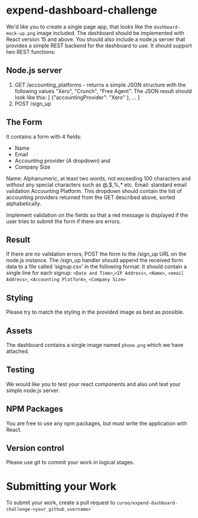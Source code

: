 # expend-dashboard-challenge

We'd like you to create a single page app, that looks like the `dashboard-mock-up.png` image included.
The dashboard should be implemented with React version 15 and above.
You should also include a node.js server that provides a simple REST backend for the dashboard to use. It should support two REST functions:

## Node.js server
1. GET /accounting_platforms - returns a simple JSON structure with the following values "Xero", "Crunch", "Free Agent". The JSON result should look like this:
[ {"accountingProvider": "Xero" }, ... ]
2. POST /sign_up

## The Form
It contains a form with 4 fields:
* Name
* Email
* Accounting provider (A dropdown) and
* Company Size

Name: Alphanumeric, at least two words, not exceeding 100 characters and without any special characters such as @,$,%,* etc.
Email: standard email validation
Accounting Platform. This dropdown should contain the list of accounting providers returned from the GET described above, sorted alphabetically.

Implement validation on the fields so that a red message is displayed if the user tries to submit the form if there are errors.

## Result
If there are no validation errors, POST the form to the /sign_up URL on the node.js instance. The /sign_up handler should append the received form data to a file called ‘signup.csv’ in the following format:
It should contain a single line for each signup:
`<Date and Time>`,`<IP Address>`, `<Name>`, `<email Address>`, `<Accounting Platform>`, `<Company Size>`

## Styling
Please try to match the styling in the provided image as best as possible.

## Assets
The dashboard contains a single image named `phone.png` which we have attached.

## Testing
We would like you to test your react components and also unit test your simple node.js server.

## NPM Packages
You are free to use any npm packages, but must write the application with React.

## Version control
Please use git to commit your work in logical stages.

# Submitting your Work
To submit your work, create a pull request to `curoo/expend-dashboard-challenge-<your_github_username>`˜
